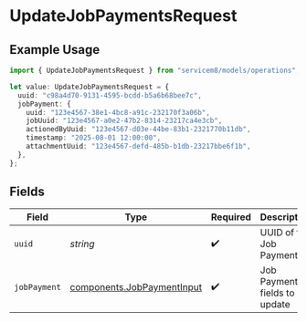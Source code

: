 # UpdateJobPaymentsRequest

## Example Usage

```typescript
import { UpdateJobPaymentsRequest } from "servicem8/models/operations";

let value: UpdateJobPaymentsRequest = {
  uuid: "c98a4d70-9131-4595-bcdd-b5a6b68bee7c",
  jobPayment: {
    uuid: "123e4567-38e1-4bc8-a91c-232170f3a06b",
    jobUuid: "123e4567-a0e2-47b2-8314-23217ca4e3cb",
    actionedByUuid: "123e4567-d03e-44be-83b1-2321770b11db",
    timestamp: "2025-08-01 12:00:00",
    attachmentUuid: "123e4567-defd-485b-b1db-23217bbe6f1b",
  },
};
```

## Fields

| Field                                                                    | Type                                                                     | Required                                                                 | Description                                                              |
| ------------------------------------------------------------------------ | ------------------------------------------------------------------------ | ------------------------------------------------------------------------ | ------------------------------------------------------------------------ |
| `uuid`                                                                   | *string*                                                                 | :heavy_check_mark:                                                       | UUID of the Job Payment                                                  |
| `jobPayment`                                                             | [components.JobPaymentInput](../../models/components/jobpaymentinput.md) | :heavy_check_mark:                                                       | Job Payment fields to update                                             |
